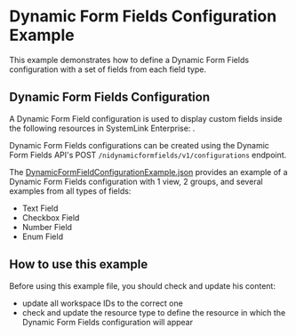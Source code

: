# Dynamic Form Fields Configuration Example

This example demonstrates how to define a Dynamic Form Fields configuration 
with a set of fields from each field type.

## Dynamic Form Fields Configuration

A Dynamic Form Field configuration is used to display custom fields inside 
the following resources in SystemLink Enterprise: <list them here>. 

Dynamic Form Fields configurations can be created using the Dynamic Form 
Fields API's POST `/nidynamicformfields/v1/configurations` endpoint. 

The [DynamicFormFieldConfigurationExample.json](DynamicFormFieldConfigurationExample.json) 
provides an example of a Dynamic Form Fields configuration with 1 view,
2 groups, and several examples from all types of fields:

  - Text Field
  - Checkbox Field
  - Number Field
  - Enum Field

## How to use this example

Before using this example file, you should check and update his content:

  - update all workspace IDs to the correct one
  - check and update the resource type to define the resource in which the
    Dynamic Form Fields configuration will appear
